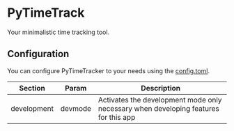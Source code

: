 # PyTimeTrack
Your minimalistic time tracking tool.

## Configuration
You can configure PyTimeTracker to your needs using the [config.toml](./config.toml).

| Section | Param | Description |
| ------- | ----- | ----------- |
| development | devmode | Activates the development mode only necessary when developing features for this app |